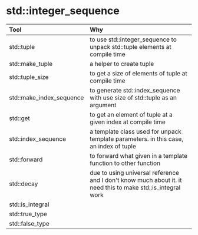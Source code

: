 # std::integer_sequence

| Tool | Why |
|:-----|:----|
|std::tuple| to use std::integer_sequence to unpack std::tuple elements at compile time|
|std::make_tuple| a helper to create tuple|
|std::tuple_size| to get a size of elements of tuple at compile time|
|std::make_index_sequence|to generate std::index_sequence with use size of std::tuple as an argument|
|std::get| to get an element of tuple at a given index at compile time|
|std::index_sequence|a template class used for unpack template parameters. in this case, an index of tuple|
|std::forward|to forward what given in a template function to other function|
|std::decay|due to using universal reference and I don't know much about it. it need this to make std::is_integral work|
|std::is_integral||
|std::true_type||
|std::false_type||